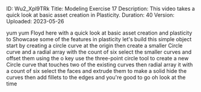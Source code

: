 ID: Wu2_Xpl9TRk
Title: Modeling Exercise 17
Description: This video takes a quick look at basic asset creation in Plasticity.
Duration: 40
Version: 
Uploaded: 2023-05-26

yum yum Floyd here with a quick look at
basic asset creation and plasticity to
Showcase some of the features in
plasticity let's build this simple
object start by creating a circle curve
at the origin then create a smaller
Circle curve and a radial array with the
count of six
select the smaller curves and offset
them using the o key
use the three-point circle tool to
create a new Circle curve that touches
two of the existing curves
then radial array it with a count of six
select the faces and extrude them to
make a solid hide the curves then add
fillets to the edges and you're good to
go oh look at the time
